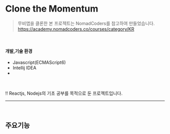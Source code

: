 # Clone the Momentum

> 무비앱을 클론한 본 프로젝트는 NomadCoders를 참고하여 만들었습니다.
> https://academy.nomadcoders.co/courses/category/KR

<br/>

#### 개발,기술 환경
- Javascript(ECMAScript6)
- Intellij IDEA
-

<br/>

!! Reactjs, Nodejs의 기초 공부를 목적으로 둔 프로젝트입니다.

---

<br/>

## 주요기능

<br/>

### 
